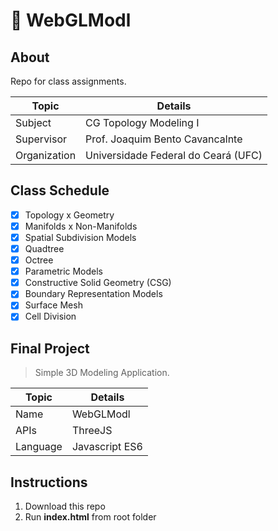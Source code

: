 #  :triangular_ruler: WebGLModl

## About
Repo for class assignments.

| Topic | Details |
|-------|-----------|
| Subject | CG Topology Modeling I |
| Supervisor | Prof. Joaquim Bento Cavancalnte |
| Organization | Universidade Federal do Ceará (UFC) |

## Class Schedule
  - [x] Topology x Geometry
  - [x] Manifolds x Non-Manifolds 
  - [x] Spatial Subdivision Models
  - [x] Quadtree
  - [x] Octree
  - [x] Parametric Models
  - [x] Constructive Solid Geometry (CSG)
  - [x] Boundary Representation Models
  - [x] Surface Mesh
  - [x] Cell Division

## Final Project
> Simple 3D Modeling Application.

| Topic | Details |
|-------|-----------|
| Name | WebGLModl |
| APIs | ThreeJS |
| Language | Javascript ES6 |

## Instructions
 1. Download this repo
 2. Run **index.html** from root folder
